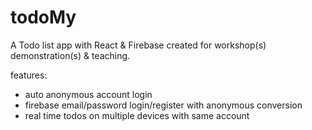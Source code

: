 # todoMy

A Todo list app with React & Firebase created for workshop(s) demonstration(s) & teaching.

features:
  - auto anonymous account login
  - firebase email/password login/register with anonymous conversion
  - real time todos on multiple devices with same account